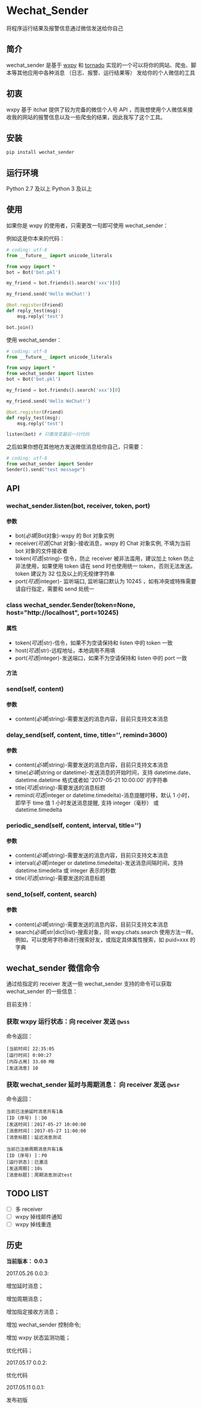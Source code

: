# Wechat_Sender

将程序运行结果及报警信息通过微信发送给你自己

## 简介

wechat_sender 是基于 [wxpy][1] 和 [tornado][2] 实现的一个可以将你的网站、爬虫、脚本等其他应用中各种消息 （日志、报警、运行结果等） 发给你的个人微信的工具

## 初衷

wxpy 基于 itchat 提供了较为完备的微信个人号 API ，而我想使用个人微信来接收我的网站的报警信息以及一些爬虫的结果，因此我写了这个工具。

## 安装

```python
pip install wechat_sender
```

## 运行环境

Python 2.7 及以上
Python 3 及以上

## 使用

如果你是 wxpy 的使用者，只需更改一句即可使用 wechat_sender：

例如这是你本来的代码：

```python
# coding: utf-8
from __future__ import unicode_literals

from wxpy import *
bot = Bot('bot.pkl')

my_friend = bot.friends().search('xxx')[0]

my_friend.send('Hello WeChat!')

@bot.register(Friend)
def reply_test(msg):
    msg.reply('test')

bot.join()
```

使用 wechat_sender：

```python
# coding: utf-8
from __future__ import unicode_literals

from wxpy import *
from wechat_sender import listen
bot = Bot('bot.pkl')

my_friend = bot.friends().search('xxx')[0]

my_friend.send('Hello WeChat!')

@bot.register(Friend)
def reply_test(msg):
    msg.reply('test')

listen(bot) # 只需改变最后一行代码
```

之后如果你想在其他地方发送微信消息给你自己，只需要：

```python
# coding: utf-8
from wechat_sender import Sender
Sender().send("test message")
```

## API

### **wechat_sender.listen(bot, receiver, token, port)**

#### **参数**
* bot(_必填_|Bot对象)-wxpy 的 Bot 对象实例
* receiver(_可选_|Chat 对象)-接收消息，wxpy 的 Chat 对象实例, 不填为当前 bot 对象的文件接收者
* token(_可选_|string)- 信令，防止 receiver 被非法滥用，建议加上 token 防止非法使用，如果使用 token 请在 send 时也使用统一 token，否则无法发送。token 建议为 32 位及以上的无规律字符串
* port(_可选_|integer)- 监听端口, 监听端口默认为 10245 ，如有冲突或特殊需要请自行指定，需要和 send 处统一


### **class wechat_sender.Sender(token=None, host="http://localhost", port=10245)**

#### **属性**
* token(_可选_|str)-信令，如果不为空请保持和 listen 中的 token 一致
* host(_可选_|str)-远程地址，本地调用不用填
* port(_可选_|integer)-发送端口，如果不为空请保持和 listen 中的 port 一致

#### **方法**

### **send(self, content)**

#### **参数**
* content(_必填_|string)-需要发送的消息内容，目前只支持文本消息

### **delay_send(self, content, time, title='', remind=3600)**

#### **参数**
* content(_必填_|string)-需要发送的消息内容，目前只支持文本消息
* time(_必填_|string or datetime)-发送消息的开始时间，支持 datetime.date、datetime.datetime 格式或者如 '2017-05-21 10:00:00' 的字符串
* title(_可选_|string)-需要发送的消息标题
* remind(_可选_|integer or datetime.timedelta)-消息提醒时移，默认 1 小时，即早于 time 值 1 小时发送消息提醒, 支持 integer（毫秒） 或 datetime.timedelta

### **periodic_send(self, content, interval, title='')**

#### **参数**
* content(_必填_|string)-需要发送的消息内容，目前只支持文本消息
* interval(_必填_|integer or datetime.timedelta)-发送消息间隔时间，支持 datetime.timedelta 或 integer 表示的秒数
* title(_可选_|string)-需要发送的消息标题

### **send_to(self, content, search)**

#### **参数**
* content(_必填_|string)-需要发送的消息内容，目前只支持文本消息
* search(_必填_|str|dict|list)-搜索对象，同 wxpy.chats.search 使用方法一样。例如，可以使用字符串进行搜索好友，或指定具体属性搜索，如 puid=xxx 的字典

## wechat_sender 微信命令

通过给指定的 receiver 发送一些 wechat_sender 支持的命令可以获取 wechat_sender 的一些信息：

目前支持：

### 获取 wxpy 运行状态：向 receiver 发送 `@wss`

命令返回：

```
[当前时间] 22:35:05
[运行时间] 0:00:27
[内存占用] 33.00 MB
[发送消息] 10
```

### 获取 wechat_sender 延时与周期消息： 向 receiver 发送 `@wsr`

命令返回：

```
当前已注册延时消息共有1条
[ID (序号) ]：D0
[发送时间]：2017-05-27 10:00:00
[消息时间]：2017-05-27 11:00:00
[消息标题]：延迟消息测试

当前已注册周期消息共有1条
[ID (序号) ]：P0
[运行状态]：已激活
[发送周期]：10s
[消息标题]：周期消息测试test
```

## TODO LIST

- [ ] 多 receiver
- [ ] wxpy 掉线邮件通知
- [ ] wxpy 掉线重连

## 历史

**当前版本： 0.0.3**

2017.05.26 0.0.3:

增加延时消息；

增加周期消息；

增加指定接收方消息；

增加 wechat_sender 控制命令;

增加 wxpy 状态监测功能；

优化代码；

2017.05.17 0.0.2:

优化代码

2017.05.11 0.0.1:

发布初版





[1]:https://github.com/youfou/wxpy
[2]:https://github.com/tornadoweb/tornado
